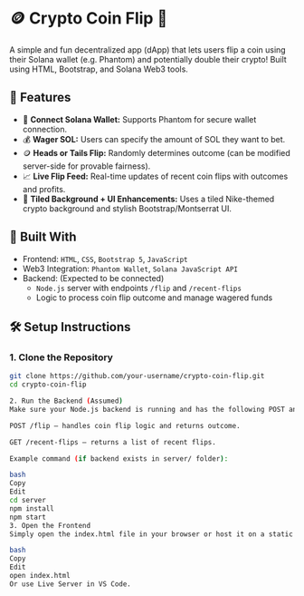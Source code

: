 # 🪙 Crypto Coin Flip 🎲

A simple and fun decentralized app (dApp) that lets users flip a coin using their Solana wallet (e.g. Phantom) and potentially double their crypto! Built using HTML, Bootstrap, and Solana Web3 tools.

## 🚀 Features

- 🔐 **Connect Solana Wallet:** Supports Phantom for secure wallet connection.
- 💰 **Wager SOL:** Users can specify the amount of SOL they want to bet.
- 🪙 **Heads or Tails Flip:** Randomly determines outcome (can be modified server-side for provable fairness).
- 📈 **Live Flip Feed:** Real-time updates of recent coin flips with outcomes and profits.
- 🎨 **Tiled Background + UI Enhancements:** Uses a tiled Nike-themed crypto background and stylish Bootstrap/Montserrat UI.

## 🧱 Built With

- Frontend: `HTML`, `CSS`, `Bootstrap 5`, `JavaScript`
- Web3 Integration: `Phantom Wallet`, `Solana JavaScript API`
- Backend: (Expected to be connected)
  - `Node.js` server with endpoints `/flip` and `/recent-flips`
  - Logic to process coin flip outcome and manage wagered funds

## 🛠 Setup Instructions

### 1. Clone the Repository

```bash
git clone https://github.com/your-username/crypto-coin-flip.git
cd crypto-coin-flip

2. Run the Backend (Assumed)
Make sure your Node.js backend is running and has the following POST and GET endpoints:

POST /flip — handles coin flip logic and returns outcome.

GET /recent-flips — returns a list of recent flips.

Example command (if backend exists in server/ folder):

bash
Copy
Edit
cd server
npm install
npm start
3. Open the Frontend
Simply open the index.html file in your browser or host it on a static web server:

bash
Copy
Edit
open index.html
Or use Live Server in VS Code.
